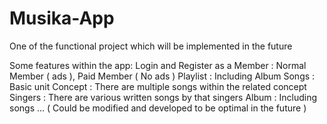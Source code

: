 # Musika-App
One of the functional project which will be implemented in the future

Some features within the app:
  Login and Register as a Member : Normal Member ( ads ), Paid Member ( No ads )
  Playlist : Including Album 
  Songs : Basic unit
  Concept : There are multiple songs within the related concept
  Singers : There are various written songs by that singers
  Album : Including songs
  ... ( Could be modified and developed to be optimal in the future )

